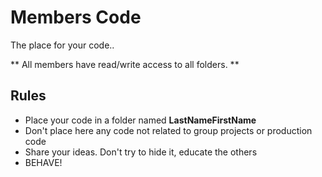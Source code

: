 # Members Code

The place for your code..

** All members have read/write access to all folders. **

## Rules

* Place your code in a folder named **__LastNameFirstName__**
* Don't place here any code not related to group projects or production code
* Share your ideas. Don't try to hide it, educate the others
* BEHAVE!
